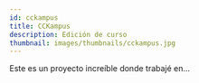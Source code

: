 ```yaml
---
id: cckampus
title: CCKampus
description: Edición de curso 
thumbnail: images/thumbnails/cckampus.jpg
---
```

Este es un proyecto increíble donde trabajé en...
